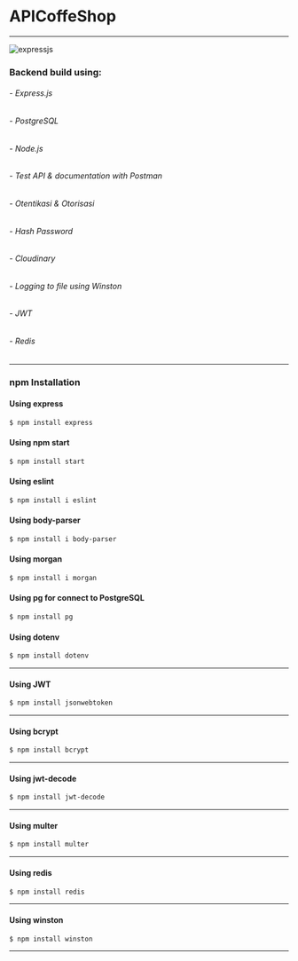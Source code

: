 # APICoffeShop

-------------------------------------------

![expressjs](https://user-images.githubusercontent.com/64014794/104838595-7860c280-58ee-11eb-9fb8-754b26c4ade1.jpg)

### Backend build using:
###### - Express.js
###### - PostgreSQL
###### - Node.js
###### - Test API & documentation with Postman
###### - Otentikasi & Otorisasi
###### - Hash Password
###### - Cloudinary
###### - Logging to file using Winston
###### - JWT
###### - Redis

-------------

### npm Installation

#### Using express
```bash
$ npm install express
```
#### Using npm start
```bash
$ npm install start
```
#### Using eslint
```bash
$ npm install i eslint
```
#### Using body-parser
```bash
$ npm install i body-parser
```
#### Using morgan
```bash
$ npm install i morgan
```
#### Using pg for connect to PostgreSQL
```bash
$ npm install pg
```
#### Using dotenv
```bash
$ npm install dotenv
```
-------------
#### Using JWT
```bash
$ npm install jsonwebtoken
```
-------------
#### Using bcrypt
```bash
$ npm install bcrypt
```
-------------
#### Using jwt-decode
```bash
$ npm install jwt-decode
```
-------------
#### Using multer
```bash
$ npm install multer
```
-------------
#### Using redis
```bash
$ npm install redis
```
-------------
#### Using winston
```bash
$ npm install winston
```
-------------

